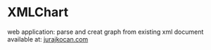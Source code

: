 XMLChart
========

web application: parse and creat graph from existing xml document<br>
available at: <a href="http://www.jurajkocan.somee.com/Home" target="_blank">jurajkocan.com</a>
